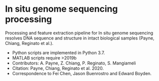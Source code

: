 # In situ genome sequencing processing
 Processing and feature extraction pipeline for In situ genome sequencing resolves DNA sequence and structure in intact biological samples (Payne, Chiang, Reginato et al.).

- Python scripts are implemented in Python 3.7.
- MATLAB scripts require >2019b
- Contributors: A. Payne, Z. Chiang, P. Reginato, S. Mangiameli
- Citation: Payne, Chiang, Reginato et al. 2020.
- Correspondence to Fei Chen, Jason Buenrostro and Edward Boyden.

